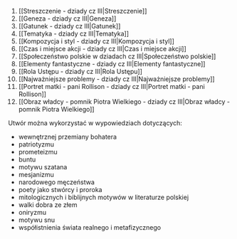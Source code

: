 1. [[Streszczenie - dziady cz III|Streszczenie]]
2. [[Geneza - dziady cz III|Geneza]]
3. [[Gatunek - dziady cz III|Gatunek]]
4. [[Tematyka - dziady cz III|Tematyka]]
5. [[Kompozycja i styl - dziady cz III|Kompozycja i styl]]
6. [[Czas i miejsce akcji - dziady cz III|Czas i miejsce akcji]]
7. [[Społeczeństwo polskie w dziadach cz III|Społeczeństwo polskie]]
8. [[Elementy fantastyczne - dziady cz III|Elementy fantastyczne]]
9. [[Rola Ustępu - dziady cz III|Rola Ustępu]]
10. [[Najważniejsze problemy - dziady cz III|Najważniejsze problemy]]
11. [[Portret matki - pani Rollison - dziady cz III|Portret matki - pani Rollison]]
12. [[Obraz władcy - pomnik Piotra Wielkiego - dziady cz III|Obraz władcy - pomnik Piotra Wielkiego]]

Utwór można wykorzystać w wypowiedziach dotyczących:
- wewnętrznej przemiany bohatera
- patriotyzmu
- prometeizmu
- buntu
- motywu szatana
- mesjanizmu
- narodowego męczeństwa
- poety jako stwórcy i proroka
- mitologicznych i biblijnych motywów w literaturze polskiej
- walki dobra ze złem
- oniryzmu
- motywu snu
- współistnienia świata realnego i metafizycznego